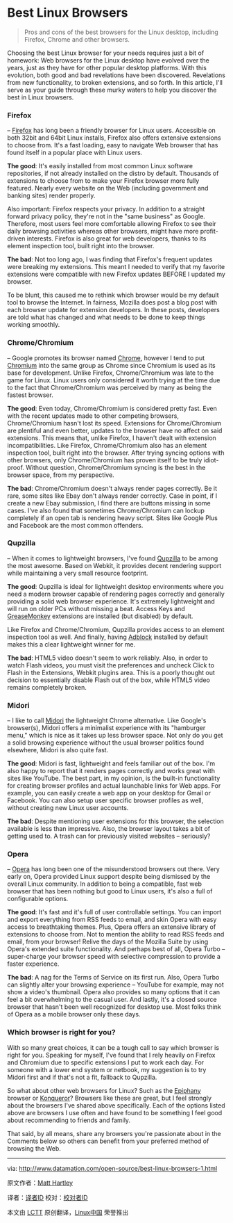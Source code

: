 Best Linux Browsers
================================================================================
> Pros and cons of the best browsers for the Linux desktop, including Firefox, Chrome and other browsers.

Choosing the best Linux browser for your needs requires just a bit of homework: Web browsers for the Linux desktop have evolved over the years, just as they have for other popular desktop platforms. With this evolution, both good and bad revelations have been discovered. Revelations from new functionality, to broken extensions, and so forth. In this article, I'll serve as your guide through these murky waters to help you discover the best in Linux browsers.

### **Firefox** ###

– [Firefox][1] has long been a friendly browser for Linux users. Accessible on both 32bit and 64bit Linux installs, Firefox also offers extensive extensions to choose from. It's a fast loading, easy to navigate Web browser that has found itself in a popular place with Linux users.

**The good**: It's easily installed from most common Linux software repositories, if not already installed on the distro by default. Thousands of extensions to choose from to make your Firefox browser more fully featured. Nearly every website on the Web (including government and banking sites) render properly.

Also important: Firefox respects your privacy. In addition to a straight forward privacy policy, they're not in the "same business" as Google. Therefore, most users feel more comfortable allowing Firefox to see their daily browsing activities whereas other browsers, might have more profit-driven interests. Firefox is also great for web developers, thanks to its element inspection tool, built right into the browser.

**The bad**: Not too long ago, I was finding that Firefox's frequent updates were breaking my extensions. This meant I needed to verify that my favorite extensions were compatible with new Firefox updates BEFORE I updated my browser.

To be blunt, this caused me to rethink which browser would be my default tool to browse the Internet. In fairness, Mozilla does post a blog post with each browser update for extension developers. In these posts, developers are told what has changed and what needs to be done to keep things working smoothly.

### **Chrome/Chromium** ###

– Google promotes its browser named [Chrome][2], however I tend to put [Chromium][3] into the same group as Chrome since Chromium is used as its base for development. Unlike Firefox, Chrome/Chromium was late to the game for Linux. Linux users only considered it worth trying at the time due to the fact that Chrome/Chromium was perceived by many as being the fastest browser.

**The good**: Even today, Chrome/Chromium is considered pretty fast. Even with the recent updates made to other competing browsers, Chrome/Chromium hasn't lost its speed. Extensions for Chrome/Chromium are plentiful and even better, updates to the browser have no affect on said extensions. This means that, unlike Firefox, I haven't dealt with extension incompatibilities. Like Firefox, Chrome/Chromium also has an element inspection tool, built right into the browser. After trying syncing options with other browsers, only Chrome/Chromium has proven itself to be truly idiot-proof. Without question, Chrome/Chromium syncing is the best in the browser space, from my perspective.

**The bad**: Chrome/Chromium doesn't always render pages correctly. Be it rare, some sites like Ebay don't always render correctly. Case in point, if I create a new Ebay submission, I find there are buttons missing in some cases. I've also found that sometimes Chrome/Chromium can lockup completely if an open tab is rendering heavy script. Sites like Google Plus and Facebook are the most common offenders.

### **Qupzilla** ###

– When it comes to lightweight browsers, I've found [Qupzilla][4] to be among the most awesome. Based on Webkit, it provides decent rendering support while maintaining a very small resource footprint.

**The good**: Qupzilla is ideal for lightweight desktop environments where you need a modern browser capable of rendering pages correctly and generally providing a solid web browser experience. It's extremely lightweight and will run on older PCs without missing a beat. Access Keys and [GreaseMonkey][5] extensions are installed (but disabled) by default.

Like Firefox and Chrome/Chromium, Qupzilla provides access to an element inspection tool as well. And finally, having [Adblock][6] installed by default makes this a clear lightweight winner for me.

**The bad**: HTML5 video doesn't seem to work reliably. Also, in order to watch Flash videos, you must visit the preferences and uncheck Click to Flash in the Extensions, Webkit plugins area. This is a poorly thought out decision to essentially disable Flash out of the box, while HTML5 video remains completely broken.

### **Midori** ###

– I like to call [Midori][7] the lightweight Chrome alternative. Like Google's browser(s), Midori offers a minimalist experience with its "hamburger menu," which is nice as it takes up less browser space. Not only do you get a solid browsing experience without the usual browser politics found elsewhere, Midori is also quite fast.

**The good**: Midori is fast, lightweight and feels familiar out of the box. I'm also happy to report that it renders pages correctly and works great with sites like YouTube. The best part, in my opinion, is the built-in functionality for creating browser profiles and actual launchable links for Web apps. For example, you can easily create a web app on your desktop for Gmail or Facebook. You can also setup user specific browser profiles as well, without creating new Linux user accounts.

**The bad**: Despite mentioning user extensions for this browser, the selection available is less than impressive. Also, the browser layout takes a bit of getting used to. A trash can for previously visited websites – seriously?

### **Opera** ###

– [Opera][8] has long been one of the misunderstood browsers out there. Very early on, Opera provided Linux support despite being dismissed by the overall Linux community. In addition to being a compatible, fast web browser that has been nothing but good to Linux users, it's also a full of configurable options.

**The good**: It's fast and it's full of user controllable settings. You can import and export everything from RSS feeds to email, and skin Opera with easy access to breathtaking themes. Plus, Opera offers an extensive library of extensions to choose from. Not to mention the ability to read RSS feeds and email, from your browser! Relive the days of the Mozilla Suite by using Opera's extended suite functionality. And perhaps best of all, Opera Turbo – super-charge your browser speed with selective compression to provide a faster experience.

**The bad**: A nag for the Terms of Service on its first run. Also, Opera Turbo can slightly alter your browsing experience – YouTube for example, may not show a video's thumbnail. Opera also provides so many options that it can feel a bit overwhelming to the casual user. And lastly, it's a closed source browser that hasn't been well recognized for desktop use. Most folks think of Opera as a mobile browser only these days.

### Which browser is right for you? ###

With so many great choices, it can be a tough call to say which browser is right for you. Speaking for myself, I've found that I rely heavily on Firefox and Chromium due to specific extensions I put to work each day. For someone with a lower end system or netbook, my suggestion is to try Midori first and if that's not a fit, fallback to Qupzilla.

So what about other web browsers for Linux? Such as the [Epiphany][9] browser or [Konqueror][10]? Browsers like these are great, but I feel strongly about the browsers I've shared above specifically. Each of the options listed above are browsers I use often and have found to be something I feel good about recommending to friends and family.

That said, by all means, share any browsers you're passionate about in the Comments below so others can benefit from your preferred method of browsing the Web.

--------------------------------------------------------------------------------

via: http://www.datamation.com/open-source/best-linux-browsers-1.html

原文作者：[Matt Hartley][a]

译者：[译者ID](https://github.com/译者ID) 校对：[校对者ID](https://github.com/校对者ID)

本文由 [LCTT](https://github.com/LCTT/TranslateProject) 原创翻译，[Linux中国](http://linux.cn/) 荣誉推出

[a]:http://www.datamation.com/author/Matt-Hartley-3080.html
[1]:https://www.mozilla.org/en-US/firefox/new/
[2]:https://www.google.com/intl/en_us/chrome/browser/
[3]:http://www.chromium.org/
[4]:http://www.qupzilla.com/
[5]:https://addons.mozilla.org/en-US/firefox/addon/greasemonkey/
[6]:https://adblockplus.org/
[7]:http://midori-browser.org/
[8]:http://www.opera.com/
[9]:https://wiki.gnome.org/Apps/Web
[10]:http://www.konqueror.org/